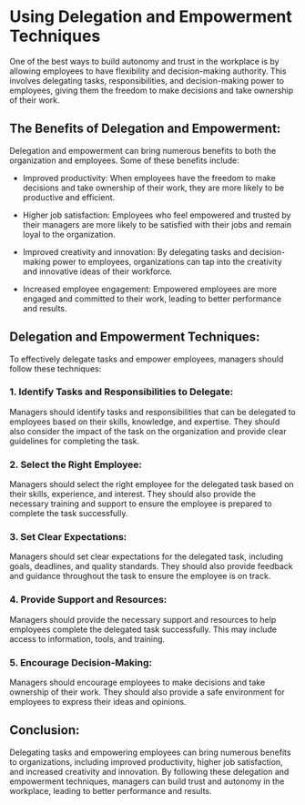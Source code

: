 Using Delegation and Empowerment Techniques
==========================================================================================================

One of the best ways to build autonomy and trust in the workplace is by allowing employees to have flexibility and decision-making authority. This involves delegating tasks, responsibilities, and decision-making power to employees, giving them the freedom to make decisions and take ownership of their work.

The Benefits of Delegation and Empowerment:
-------------------------------------------

Delegation and empowerment can bring numerous benefits to both the organization and employees. Some of these benefits include:

* Improved productivity: When employees have the freedom to make decisions and take ownership of their work, they are more likely to be productive and efficient.

* Higher job satisfaction: Employees who feel empowered and trusted by their managers are more likely to be satisfied with their jobs and remain loyal to the organization.

* Improved creativity and innovation: By delegating tasks and decision-making power to employees, organizations can tap into the creativity and innovative ideas of their workforce.

* Increased employee engagement: Empowered employees are more engaged and committed to their work, leading to better performance and results.

Delegation and Empowerment Techniques:
--------------------------------------

To effectively delegate tasks and empower employees, managers should follow these techniques:

### 1. Identify Tasks and Responsibilities to Delegate:

Managers should identify tasks and responsibilities that can be delegated to employees based on their skills, knowledge, and expertise. They should also consider the impact of the task on the organization and provide clear guidelines for completing the task.

### 2. Select the Right Employee:

Managers should select the right employee for the delegated task based on their skills, experience, and interest. They should also provide the necessary training and support to ensure the employee is prepared to complete the task successfully.

### 3. Set Clear Expectations:

Managers should set clear expectations for the delegated task, including goals, deadlines, and quality standards. They should also provide feedback and guidance throughout the task to ensure the employee is on track.

### 4. Provide Support and Resources:

Managers should provide the necessary support and resources to help employees complete the delegated task successfully. This may include access to information, tools, and training.

### 5. Encourage Decision-Making:

Managers should encourage employees to make decisions and take ownership of their work. They should also provide a safe environment for employees to express their ideas and opinions.

Conclusion:
-----------

Delegating tasks and empowering employees can bring numerous benefits to organizations, including improved productivity, higher job satisfaction, and increased creativity and innovation. By following these delegation and empowerment techniques, managers can build trust and autonomy in the workplace, leading to better performance and results.
